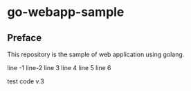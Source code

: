 # go-webapp-sample



## Preface
This repository is the sample of web application using golang.

line -1
line-2
line 3
line 4
line 5
line 6

test code v.3
